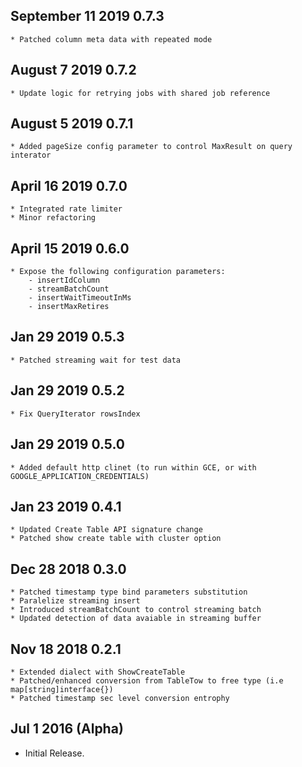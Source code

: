## September 11 2019 0.7.3
    * Patched column meta data with repeated mode 
    
## August 7 2019 0.7.2
    * Update logic for retrying jobs with shared job reference  
    
## August 5 2019 0.7.1
    * Added pageSize config parameter to control MaxResult on query interator

## April 16 2019 0.7.0
    * Integrated rate limiter
    * Minor refactoring

## April 15 2019 0.6.0
    * Expose the following configuration parameters:
        - insertIdColumn
        - streamBatchCount
        - insertWaitTimeoutInMs
        - insertMaxRetires

## Jan 29 2019 0.5.3
    * Patched streaming wait for test data

## Jan 29 2019 0.5.2
    * Fix QueryIterator rowsIndex

## Jan 29 2019 0.5.0
    * Added default http clinet (to run within GCE, or with GOOGLE_APPLICATION_CREDENTIALS)

## Jan 23 2019 0.4.1
    * Updated Create Table API signature change
    * Patched show create table with cluster option

## Dec 28 2018 0.3.0
    * Patched timestamp type bind parameters substitution
    * Paralelize streaming insert 
    * Introduced streamBatchCount to control streaming batch
    * Updated detection of data avaiable in streaming buffer

## Nov 18 2018 0.2.1
    * Extended dialect with ShowCreateTable
    * Patched/enhanced conversion from TableTow to free type (i.e map[string]interface{})
    * Patched timestamp sec level conversion entrophy

## Jul 1 2016 (Alpha)

  * Initial Release.
